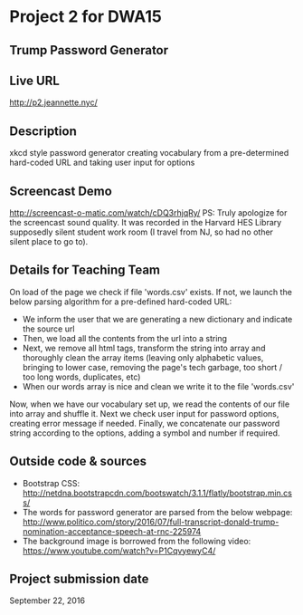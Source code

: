 # Project 2 for DWA15
## Trump Password Generator

## Live URL
<http://p2.jeannette.nyc/>

## Description
xkcd style password generator creating vocabulary from a pre-determined hard-coded URL and taking user input for options

## Screencast Demo
<http://screencast-o-matic.com/watch/cDQ3rhjqRy/>
PS: Truly apologize for the screencast sound quality. It was recorded in the Harvard HES Library supposedly silent student work room (I travel from NJ, so had no other silent place to go to).

## Details for Teaching Team
On load of the page we check if file 'words.csv' exists. If not, we launch the below parsing algorithm for a pre-defined hard-coded URL:
- We inform the user that we are generating a new dictionary and indicate the source url
- Then, we load all the contents from the url into a string
- Next, we remove all html tags, transform the string into array and thoroughly clean the array items (leaving only alphabetic values, bringing to lower case, removing the page's tech garbage, too short / too long words, duplicates, etc)
- When our words array is nice and clean we write it to the file 'words.csv'

Now, when we have our vocabulary set up, we read the contents of our file into array and shuffle it. Next we check user input for password options, creating error message if needed. Finally, we concatenate our password string according to the options, adding a symbol and number if required.

## Outside code & sources
- Bootstrap CSS: <http://netdna.bootstrapcdn.com/bootswatch/3.1.1/flatly/bootstrap.min.css/>
- The words for password generator are parsed from the below webpage: <http://www.politico.com/story/2016/07/full-transcript-donald-trump-nomination-acceptance-speech-at-rnc-225974>
- The background image is borrowed from the following video: <https://www.youtube.com/watch?v=P1CqvyewyC4/>

## Project submission date
September 22, 2016
